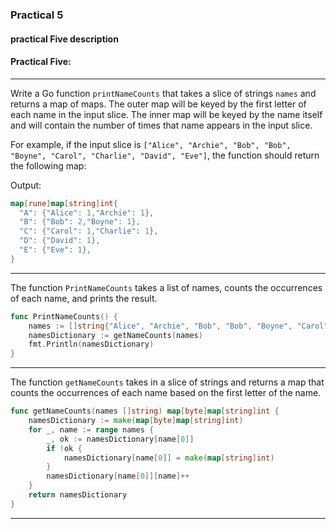### Practical 5

#### practical Five description

#### Practical Five:

---

Write a Go function `printNameCounts` that takes a slice of strings `names` and returns a map of maps. The outer map will be keyed by the first letter of each name in the input slice. The inner map will be keyed by the name itself and will contain the number of times that name appears in the input slice.

For example, if the input slice is `["Alice", "Archie", "Bob", "Bob", "Boyne", "Carol", "Charlie", "David", "Eve"]`, the function should return the following map:

Output:

```go
map[rune]map[string]int{
  "A": {"Alice": 1,"Archie": 1},
  "B": {"Bob": 2,"Boyne": 1},
  "C": {"Carol": 1,"Charlie": 1},
  "D": {"David": 1},
  "E": {"Eve": 1},
}
```

---

The function `PrintNameCounts` takes a list of names, counts the occurrences of each name, and
prints the result.

```go
func PrintNameCounts() {
	names := []string{"Alice", "Archie", "Bob", "Bob", "Boyne", "Carol", "Charlie", "David", "Eve"}
	namesDictionary := getNameCounts(names)
	fmt.Println(namesDictionary)
}
```
---

The function `getNameCounts` takes in a slice of strings and returns a map that counts the
occurrences of each name based on the first letter of the name.
```go
func getNameCounts(names []string) map[byte]map[string]int {
	namesDictionary := make(map[byte]map[string]int)
	for _, name := range names {
		_, ok := namesDictionary[name[0]]
		if !ok {
			namesDictionary[name[0]] = make(map[string]int)
		}
		namesDictionary[name[0]][name]++
	}
	return namesDictionary
}
```
---
